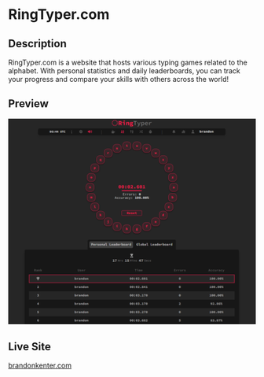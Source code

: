 # RingTyper.com

## Description

RingTyper.com is a website that hosts various typing games related to the alphabet. With personal statistics and daily leaderboards, you can track your progress and compare your skills with others across the world!

## Preview

![ringtyper-preview](https://github.com/BrandonKenter/ringtyper.com/blob/61ec4e21e8b14345bfe370eb877e28a2f6cc551d/ringtyper-preview.png)

## Live Site

[brandonkenter.com](https://www.ringtyper.com/)
